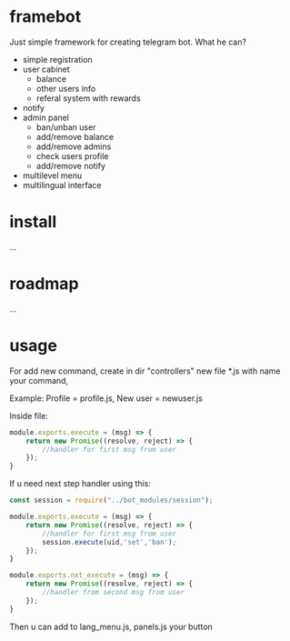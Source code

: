 # framebot
Just simple framework for creating telegram bot. What he can?

- simple registration
- user cabinet
    - balance
    - other users info
    - referal system with rewards
- notify
- admin panel 
    - ban/unban user
    - add/remove balance
    - add/remove admins
    - check users profile
    - add/remove notify
- multilevel menu
- multilingual interface


# install
...
# roadmap
...
# usage
For add new command, create in dir "controllers" new file *.js with name your command, 

Example: Profile = profile.js, New user = newuser.js

Inside file:

```js
module.exports.execute = (msg) => { 
    return new Promise((resolve, reject) => {
        //handler for first msg from user
    });
} 
```
If u need next step handler using this:
```js
const session = require("../bot_modules/session");

module.exports.execute = (msg) => { 
    return new Promise((resolve, reject) => {
        //handler for first msg from user
        session.execute(uid,'set','ban');
    });
} 

module.exports.nxt_execute = (msg) => { 
    return new Promise((resolve, reject) => {
        //handler from second msg from user     
    });
} 
```  
Then u can add to lang_menu.js, panels.js your button
